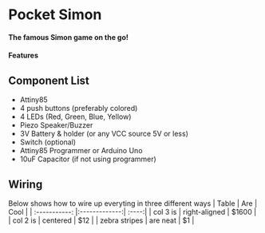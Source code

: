 # Pocket Simon
#### The famous Simon game on the go!
#### Features
## Component List
+ Attiny85
+ 4 push buttons (preferably colored)
+ 4 LEDs (Red, Green, Blue, Yellow)
+ Piezo Speaker/Buzzer
+ 3V Battery & holder (or any VCC source 5V or less)
+ Switch (optional) 
+ Attiny85 Programmer or Arduino Uno
+ 10uF Capacitor (if not using programmer)
## Wiring
Below shows how to wire up everyting in three different ways
| Table        | Are           | Cool  |
| :-----------: |:-------------:| :----:|
| col 3 is      | right-aligned | $1600 |
| col 2 is      | centered      |   $12 |
| zebra stripes | are neat      |    $1 |
